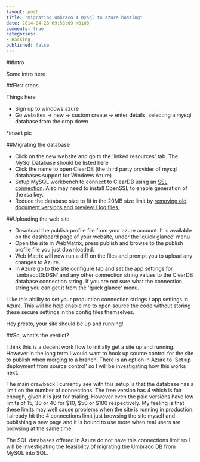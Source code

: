 ```yaml
---
layout: post
title: "migrating umbraco 4 mysql to azure hosting"
date: 2014-04-28 09:58:09 +0100
comments: true
categories: 
- Hacking
published: false
---
```


##Intro

Some intro here

##First steps

Things here

- Sign up to windows azure
- Go websites -> new -> custom create -> enter details, selecting a mysql database from the drop down

*insert pic

##Migrating the database

- Click on the new website and go to the 'linked resources' tab. The MySql Database should be listed here
- Click the name to open ClearDB (the third party provider of mysql databases support for Windows Azure)
- Setup MySQL workbench to connect to ClearDB using an [SSL connection](https://github.com/CloudBees-community/tomcat-clickstack/wiki/ClearDB-::--MySQL-SSL-Connection-MySQL-Workbench). Also may need to install OpenSSL to enable generation of the rsa key. 
- Reduce the database size to fit in the 20MB size limit by [removing old document versions and preview / log files.](http://www.spyriadis.net/2012/07/umbraco-clear-old-document-versions-to-decrease-database-size-and-improve-performance/)

##Uploading the web site

- Download the publish profile file from your azure account. It is available on the dashboard page of your website, under the 'quick glance' menu
- Open the site in WebMatrix, press publish and browse to the publish profile file you just downloaded.
- Web Matrix will now run a diff on the files and prompt you to upload any changes to Azure.
- In Azure go to the site configure tab and set the app settings for 'umbracoDbDSN' and any other connection string values to the ClearDB database connection string. If you are not sure what the connection string you can get it from the 'quick glance' menu.

I like this ability to set your production connection strings / app settings in Azure. This will be help enable me to open source the code without storing these secure settings in the config files themselves.

Hey presto, your site should be up and running!

##So, what's the verdict?



I think this is a decent work flow to initially get a site up and running. However in the long term I would want to hook up source control for the site to publish when merging to a branch. There is an option in Azure to 'Set up deployment from source control' so I will be investigating how this works next.

The main drawback I currently see with this setup is that the database has a limit on the number of connections. The free version has 4 which is fair enough, given it is just for trialing. However even the paid versions have low limits of 15, 30 or 40 for $10, $50 or $100 respectively. My feeling is that these limits may well cause problems when the site is running in production. I already hit the 4 connections limit just browsing the site myself and publishing a new page and it is bound to use more when real users are browsing at the same time.    

The SQL databases offered in Azure do not have this connections limit so I will be investigating the feasibility of migrating the Umbraco DB from MySQL into SQL.






